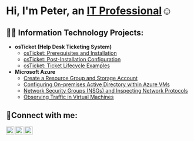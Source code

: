 <h1>Hi, I'm Peter, an <a href="https://www.linkedin.com/in/peter-nguyen-1067a1263/">IT Professional</a>☺</h1>

<h2>👨‍💻 Information Technology Projects:</h2>

- <b>osTicket (Help Desk Ticketing System)</b>
  - [osTicket: Prerequisites and Installation](https://github.com/petehnguyen107/osticket-prereqs)
  - [osTicket: Post-Installation Configuration](https://github.com/petehnguyen107/post-install-config)
  - [osTicket: Ticket Lifecycle Examples](https://github.com/petehnguyen107/ticket-lifecycle)
- <b>Microsoft Azure</b>
  - [Create a Resource Group and Storage Account](https://github.com/petehnguyen107/azure-resource-groups)
  - [Configuring On-premises Active Directory within Azure VMs](https://github.com/petehnguyen107/configure-ad)
  - [Network Security Groups (NSGs) and Inspecting Network Protocols](https://github.com/petehnguyen107/azure-network-protocol)
  - [Observing Traffic in Virtual Machines](https://github.com/petehnguyen107/azure-network-protocol)

<h2>🤳Connect with me:</h2>

[<img align="left" alt="Josh | Twitter" width="22px" src="https://cdn.jsdelivr.net/npm/simple-icons@v3/icons/twitter.svg" />][twitter]
[<img align="left" alt="Josh | LinkedIn" width="22px" src="https://cdn.jsdelivr.net/npm/simple-icons@v3/icons/linkedin.svg" />][linkedin]
[<img align="left" alt="Josh | Instagram" width="22px" src="https://cdn.jsdelivr.net/npm/simple-icons@v3/icons/instagram.svg" />][instagram]

[twitter]: https://twitter.com/Josh
[instagram]: https://www.instagram.com/Josh
[linkedin]: https://linkedin.com/in/Josh
